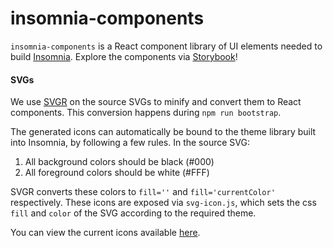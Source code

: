 # insomnia-components

`insomnia-components` is a React component library of UI elements needed to build [Insomnia](https://insomnia.rest). Explore the components via [Storybook](https://storybook.insomnia.rest)!

#### SVGs

We use [SVGR](https://react-svgr.com) on the source SVGs to minify and convert them to React components. This conversion happens during `npm run bootstrap`.

The generated icons can automatically be bound to the theme library built into Insomnia, by following a few rules. In the source SVG:
1. All background colors should be black (#000)
2. All foreground colors should be white (#FFF)

SVGR converts these colors to `fill=''` and `fill='currentColor'` respectively. These icons are exposed via `svg-icon.js`, which sets the css `fill` and `color` of the SVG according to the required theme.

You can view the current icons available [here](https://storybook.insomnia.rest/?path=/story/svgicon--reference).
